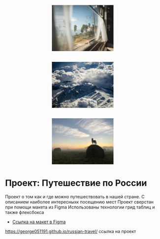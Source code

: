 <h2 align="center" display="inline"><a  href="https://george051191.github.io/russian-travel/" target="_blank"><img src="./images/__item.png" width="200px" alt="Шапка"></a></h2>
<h2 align="center"  display="inline"><a  href="https://george051191.github.io/russian-travel/" target="_blank"><img src="./images/__item(1).png" width="200px" alt="Шапка"></a></h2>
<h2 align="center"  display="inline"><a  href="https://george051191.github.io/russian-travel/" target="_blank"><img src="./images/__item(2).png" width="200px" alt="Шапка"></a></h2>

# Проект: Путешествие по России

Проект о том как и где можно путешествовать в нашей стране. С описанием наиболее интересныхк посещению мест
Проект сверстан при помощи макета из Figma
Использованы технологии грид таблиц и также флексбокса
* [Ссылка на макет в Figma](https://www.figma.com/file/5S2WSbEFL6awjVWJ0NWL8Q/Sprint-3_-Russia-_-desktop-mobile?node-id=28503%3A0)

https://george051191.github.io/russian-travel/
ссылка на проект

